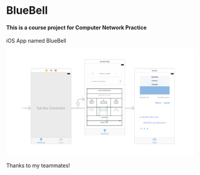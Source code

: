 # BlueBell

#### This is a course project for Computer Network Practice



iOS App named BlueBell



![UI](./report/UI.jpg)



Thanks to my teammates!
